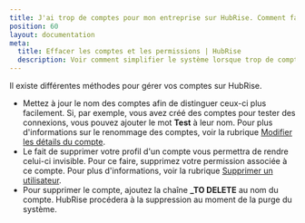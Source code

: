 ```yaml
---
title: J'ai trop de comptes pour mon entreprise sur HubRise. Comment faire un nettoyage ?
position: 60
layout: documentation
meta:
  title: Effacer les comptes et les permissions | HubRise
  description: Voir comment simplifier le système lorsque trop de comptes ont été créés pour votre entreprise sur HubRise. Renommez-les, supprimez-les ou retirez des permissions.
---
```


Il existe différentes méthodes pour gérer vos comptes sur HubRise.

- Mettez à jour le nom des comptes afin de distinguer ceux-ci plus facilement. Si, par exemple, vous avez créé des comptes pour tester des connexions, vous pouvez ajouter le mot **Test** à leur nom. Pour plus d'informations sur le renommage des comptes, voir la rubrique [Modifier les détails du compte](/docs/comptes#modifier-les-d-tails-du-compte).
- Le fait de supprimer votre profil d'un compte vous permettra de rendre celui-ci invisible. Pour ce faire, supprimez votre permission associée à ce compte. Pour plus d'informations, voir la rubrique [Supprimer un utilisateur](/docs/permissions#supprimer-un-utilisateur).
- Pour supprimer le compte, ajoutez la chaîne **\_TO DELETE** au nom du compte. HubRise procédera à la suppression au moment de la purge du système.
